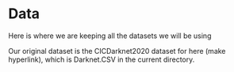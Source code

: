 # Data

Here is where we are keeping all the datasets we will be using

Our original dataset is the CICDarknet2020 dataset for here (make hyperlink), which is Darknet.CSV in the current directory.

